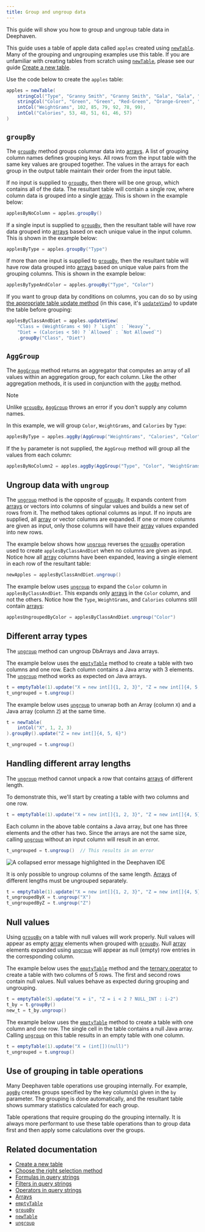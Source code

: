 ```yaml
---
title: Group and ungroup data
---
```


This guide will show you how to group and ungroup table data in Deephaven.

This guide uses a table of apple data called `apples` created using [`newTable`](../reference/table-operations/create/newTable.md). Many of the grouping and ungrouping examples use this table. If you are unfamiliar with creating tables from scratch using [`newTable`](../reference/table-operations/create/newTable.md), please see our guide [Create a new table](./new-and-empty-table.md#newtable).

Use the code below to create the `apples` table:

```groovy test-set=1
apples = newTable(
    stringCol("Type", "Granny Smith", "Granny Smith", "Gala", "Gala", "Golden Delicious", "Golden Delicious"),
    stringCol("Color", "Green", "Green", "Red-Green", "Orange-Green", "Yellow", "Yellow"),
    intCol("WeightGrams", 102, 85, 79, 92, 78, 99),
    intCol("Calories", 53, 48, 51, 61, 46, 57)
)
```

## `groupBy`

The [`groupBy`](../reference/table-operations/group-and-aggregate/groupBy.md) method groups columnar data into [arrays](../reference/query-language/types/arrays.md). A list of grouping column names defines grouping keys. All rows from the input table with the same key values are grouped together. The values in the arrays for each group in the output table maintain their order from the input table.

If no input is supplied to [`groupBy`](../reference/table-operations/group-and-aggregate/groupBy.md), then there will be one group, which contains all of the data. The resultant table will contain a single row, where column data is grouped into a single [array](../reference/query-language/types/arrays.md). This is shown in the example below:

```groovy test-set=1
applesByNoColumn = apples.groupBy()
```

If a single input is supplied to [`groupBy`](../reference/table-operations/group-and-aggregate/groupBy.md), then the resultant table will have row data grouped into [arrays](../reference/query-language/types/arrays.md) based on each unique value in the input column. This is shown in the example below:

```groovy test-set=1
applesByType = apples.groupBy("Type")
```

If more than one input is supplied to [`groupBy`](../reference/table-operations/group-and-aggregate/groupBy.md), then the resultant table will have row data grouped into [arrays](../reference/query-language/types/arrays.md) based on unique value pairs from the grouping columns. This is shown in the example below:

```groovy test-set=1
applesByTypeAndColor = apples.groupBy("Type", "Color")
```

If you want to group data by conditions on columns, you can do so by using [the appropriate table update method](../how-to-guides/use-select-view-update.md#choose-the-right-column-selection-method) (in this case, it's [`updateView`](../reference/table-operations/select/update-view.md)) to update the table before grouping:

```groovy test-set=1
applesByClassAndDiet = apples.updateView(
    "Class = (WeightGrams < 90) ? `Light` : `Heavy`",
    "Diet = (Calories < 50) ? `Allowed` : `Not Allowed`")
    .groupBy("Class", "Diet")
```

## `AggGroup`

The [`AggGroup`](../reference/table-operations/group-and-aggregate/AggGroup.md) method returns an aggregator that computes an array of all values within an aggregation group, for each column. Like the other aggregation methods, it is used in conjunction with the [`aggBy`](../reference/table-operations/group-and-aggregate/aggBy.md) method.

> [!NOTE]
> Unlike [`groupBy`](../reference/table-operations/group-and-aggregate/groupBy.md), [`AggGroup`](../reference/table-operations/group-and-aggregate/AggGroup.md) throws an error if you don't supply any column names.

In this example, we will group `Color`, `WeightGrams`, and `Calories` by `Type`:

```groovy test-set=1 order=applesByType
applesByType = apples.aggBy(AggGroup("WeightGrams", "Calories", "Color"), "Type")
```

If the `by` parameter is not supplied, the `AggGroup` method will group all the values from each column:

```groovy test-set=1 order=applesByNoColumn2
applesByNoColumn2 = apples.aggBy(AggGroup("Type", "Color", "WeightGrams", "Calories"))
```

## Ungroup data with `ungroup`

The [`ungroup`](../reference/table-operations/group-and-aggregate/ungroup.md) method is the opposite of [`groupBy`](../reference/table-operations/group-and-aggregate/groupBy.md). It expands content from [arrays](../reference/query-language/types/arrays.md) or vectors into columns of singular values and builds a new set of rows from it. The method takes optional columns as input. If no inputs are supplied, all [array](../reference/query-language/types/arrays.md) or vector columns are expanded. If one or more columns are given as input, only those columns will have their [array](../reference/query-language/types/arrays.md) values expanded into new rows.

The example below shows how [`ungroup`](../reference/table-operations/group-and-aggregate/ungroup.md) reverses the [`groupBy`](../reference/table-operations/group-and-aggregate/groupBy.md) operation used to create `applesByClassAndDiet` when no columns are given as input. Notice how all [array](../reference/query-language/types/arrays.md) columns have been expanded, leaving a single element in each row of the resultant table:

```groovy test-set=1
newApples = applesByClassAndDiet.ungroup()
```

The example below uses [`ungroup`](../reference/table-operations/group-and-aggregate/ungroup.md) to expand the `Color` column in `applesByClassAndDiet`. This expands only [arrays](../reference/query-language/types/arrays.md) in the `Color` column, and not the others. Notice how the `Type`, `WeightGrams`, and `Calories` columns still contain [arrays](../reference/query-language/types/arrays.md):

```groovy test-set=1
applesUngroupedByColor = applesByClassAndDiet.ungroup("Color")
```

## Different array types

The [`ungroup`](../reference/table-operations/group-and-aggregate/ungroup.md) method can ungroup DbArrays and Java arrays.

The example below uses the [`emptyTable`](../reference/table-operations/create/emptyTable.md) method to create a table with two columns and one row. Each column contains a Java array with 3 elements. The [`ungroup`](../reference/table-operations/group-and-aggregate/ungroup.md) method works as expected on Java arrays.

```groovy order=t,t_ungrouped
t = emptyTable(1).update("X = new int[]{1, 2, 3}", "Z = new int[]{4, 5, 6}")
t_ungrouped = t.ungroup()
```

The example below uses [`ungroup`](../reference/table-operations/group-and-aggregate/ungroup.md) to unwrap both an Array (column `X`) and a Java array (column `Z`) at the same time.

```groovy order=t,t_ungrouped
t = newTable(
    intCol("X", 1, 2, 3)
).groupBy().update("Z = new int[]{4, 5, 6}")

t_ungrouped = t.ungroup()
```

## Handling different array lengths

The [`ungroup`](../reference/table-operations/group-and-aggregate/ungroup.md) method cannot unpack a row that contains [arrays](../reference/query-language/types/arrays.md) of different length.

To demonstrate this, we'll start by creating a table with two columns and one row.

```groovy test-set=2 order=t
t = emptyTable(1).update("X = new int[]{1, 2, 3}", "Z = new int[]{4, 5}")
```

Each column in the above table contains a Java array, but one has three elements and the other has two. Since the arrays are not the same size, calling [`ungroup`](../reference/table-operations/group-and-aggregate/ungroup.md) without an input column will result in an error.

```groovy test-set=2 should-fail
t_ungrouped = t.ungroup()  // This results in an error
```

![A collapsed error message highlighted in the Deephaven IDE](../assets/how-to/t_ungrouped_Error.png)

It is only possible to ungroup columns of the same length. [Arrays](../reference/query-language/types/arrays.md) of different lengths must be ungrouped separately.

```groovy order=t,t_ungroupedByX,t_ungroupedByZ
t = emptyTable(1).update("X = new int[]{1, 2, 3}", "Z = new int[]{4, 5}")
t_ungroupedByX = t.ungroup("X")
t_ungroupedByZ = t.ungroup("Z")
```

## Null values

Using [`groupBy`](../reference/table-operations/group-and-aggregate/groupBy.md) on a table with null values will work properly. Null values will appear as empty [array](../reference/query-language/types/arrays.md) elements when grouped with [`groupBy`](../reference/table-operations/group-and-aggregate/groupBy.md). Null [array](../reference/query-language/types/arrays.md) elements expanded using [`ungroup`](../reference/table-operations/group-and-aggregate/ungroup.md) will appear as null (empty) row entries in the corresponding column.

The example below uses the [`emptyTable`](../reference/table-operations/create/emptyTable.md) method and the [ternary operator](../how-to-guides/ternary-if-how-to.md) to create a table with two columns of 5 rows. The first and second rows contain null values. Null values behave as expected during grouping and ungrouping.

```groovy order=t,t_by,new_t
t = emptyTable(5).update("X = i", "Z = i < 2 ? NULL_INT : i-2")
t_by = t.groupBy()
new_t = t_by.ungroup()
```

The example below uses the [`emptyTable`](../reference/table-operations/create/emptyTable.md) method to create a table with one column and one row. The single cell in the table contains a null Java array. Calling [`ungroup`](../reference/table-operations/group-and-aggregate/ungroup.md) on this table results in an empty table with one column.

```groovy order=t,t_ungrouped
t = emptyTable(1).update("X = (int[])(null)")
t_ungrouped = t.ungroup()
```

## Use of grouping in table operations

Many Deephaven table operations use grouping internally. For example, [`aggBy`](../reference/table-operations/group-and-aggregate/aggBy.md) creates groups specified by the key column(s) given in the `by` parameter. The grouping is done automatically, and the resultant table shows summary statistics calculated for each group.

Table operations that require grouping do the grouping internally. It is always more performant to use these table operations than to group data first and then apply some calculations over the groups.

## Related documentation

- [Create a new table](./new-and-empty-table.md#newtable)
- [Choose the right selection method](./use-select-view-update.md#choose-the-right-column-selection-method)
- [Formulas in query strings](./formulas.md)
- [Filters in query strings](./filters.md)
- [Operators in query strings](./operators.md)
- [Arrays](../reference/query-language/types/arrays.md)
- [`emptyTable`](../reference/table-operations/create/emptyTable.md)
- [`groupBy`](../reference/table-operations/group-and-aggregate/groupBy.md)
- [`newTable`](../reference/table-operations/create/newTable.md)
- [`ungroup`](../reference/table-operations/group-and-aggregate/ungroup.md)
